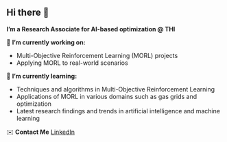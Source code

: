## Hi there 👋

**I’m a Research Associate for AI-based optimization @ THI**

🔭 **I’m currently working on:** 
- Multi-Objective Reinforcement Learning (MORL) projects
- Applying MORL to real-world scenarios

🌱 **I’m currently learning:**
- Techniques and algorithms in Multi-Objective Reinforcement Learning
- Applications of MORL in various domains such as gas grids and optimization
- Latest research findings and trends in artificial intelligence and machine learning

✉️ **Contact Me**
[LinkedIn](https://www.linkedin.com/in/thomas-schmidt-5300a8109/)
